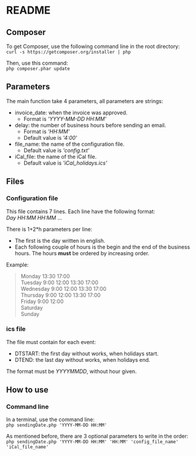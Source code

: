 
# README

## Composer
To get Composer, use the following command line in the root directory:  
`curl -s https://getcomposer.org/installer | php`

Then, use this command:  
`php composer.phar update`

## Parameters
The main function take 4 parameters, all parameters are strings:

* invoice_date: when the invoice was approved.
  * Format is  *'YYYY-MM-DD HH:MM'*
* delay: the number of business hours before sending an email.
  * Format is *'HH:MM'*
  * Default value is *'4:00'*
* file_name: the name of the configuration file.
  * Default value is *'config.txt'*
* iCal_file: the name of the iCal file.
  * Default value is *'iCal_holidays.ics'*

## Files
### Configuration file
This file contains 7 lines. Each line have the following format:  
*Day HH:MM HH:MM* ...

There is 1+2*h parameters per line:

* The first is the day written in english.
* Each following couple of hours is the begin and the end of the business hours. The hours **must** be ordered by increasing order.

Example:
> Monday 13:30 17:00  
> Tuesday 9:00 12:00 13:30 17:00  
> Wednesday 9:00 12:00 13:30 17:00  
> Thursday 9:00 12:00 13:30 17:00  
> Friday 9:00 12:00  
> Saturday  
> Sunday  

### ics file

The file must contain for each event:  
* DTSTART: the first day without works, when holidays start.
* DTEND: the last day without works, when holidays end.

The format must be *YYYYMMDD*, without hour given.


## How to use
###  Command line
In a terminal, use the command line:  
`php sendingDate.php 'YYYY-MM-DD HH:MM'`

As mentioned before, there are 3 optional parameters to write in the order:  
`php sendingDate.php 'YYYY-MM-DD HH:MM' 'HH:MM' 'config_file_name' 'iCal_file_name'`
